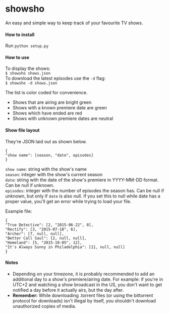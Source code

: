 # showsho
An easy and simple way to keep track of your favourite TV shows.

#### How to install
Run `python setup.py`

#### How to use
To display the shows:  
`$ showsho shows.json`  
To download the latest episodes use the `-d` flag:  
`$ showsho -d shows.json`  

The list is color coded for convenience.
- Shows that are airing are bright green
- Shows with a known premiere date are green
- Shows which have ended are red
- Shows with unknown premiere dates are neutral

#### Show file layout
They're JSON laid out as shown below.  
```
{
"show name": [season, "date", episodes]
}
```
`show name`: string with the show's name  
`season`: integer with the show's current season  
`date`: string with the date of the show's premiere in YYYY-MM-DD format. Can be null if unknown.  
`episodes`: integer with the number of episodes the season has. Can be null if unknown, but only if `date` is also null. If you set this to null while date has a proper value, you'll get an error while trying to load your file.  


Example file:  
```
{
"True Detective": [2, "2015-06-22", 8],
"Rectify": [3, "2015-07-10", 6],
"Archer": [7, null, null],
"Better Call Saul": [2, null, null],
"Homeland": [5, "2015-10-05", 12],
"It's Always Sunny in Philadelphia": [11, null, null]
}
```

#### Notes
- Depending on your timezone, it is probably recommended to add an additional day to a show's premiere/airing date. For example: if you're in UTC+2 and watching a show broadcast in the US, you don't want to get notified a day before it actually airs, but the day after.
- **Remember:** While downloading .torrent files (or using the bittorrent protocol for downloads) isn't illegal by itself, you shouldn't download unauthorized copies of media.

